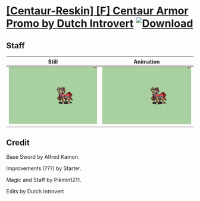 # [\[Centaur-Reskin\] \[F\] Centaur Armor Promo by Dutch Introvert](./) [![Download](https://img.shields.io/badge/Download--red?style=social&logo=github)](https://minhaskamal.github.io/DownGit/#/home?url=https://github.com/Klokinator/FE-Repo/tree/main/Battle%20Animations%2FMonsters%20-%20Basic%20Types%2F%5BCentaur-Reskin%5D%20%5BF%5D%20Centaur%20Armor%20Promo%20by%20Dutch%20Introvert%2F7.%20Staff)

## Staff

| Still | Animation |
| :---: | :-------: |
| ![Staff still](./Staff_000.png) | ![Staff](./Staff.gif) |

## Credit

Base Sword by Alfred Kamon. 

Improvements (???) by Starter.

Magic and Staff by Pikmin1211.

Edits by Dutch Introvert
